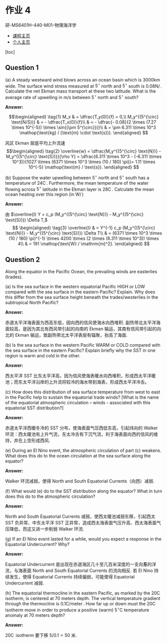 # 作业 4

研-MS6401H-440-M01-物理海洋学

* [课程主页](https://grwei.github.io/SJTU_2021-2022-1-MS6401H/)
* [个人主页](https://grwei.github.io/)

[toc]

## Question 1

(a) A steady westward wind blows across an ocean basin which is $3000 \mathop{\text{km}}$ wide. The surface wind stress measured at $5^{\circ}$ north and $5^{\circ}$ south is $0.08 \mathop{\text{N} / \text{m}^2}$. Calculate the net Ekman mass transport at these two latitude. What is the average rate of upwelling in m/s between $5^{\circ}$ north and $5^{\circ}$ south?

**Answer:**

$$\begin{aligned}
    \tag{1}
    M_x & = \dfrac{T_y(0)}{f} = 0,\\
    M_y^{(5^{\circ} \text{N/S})} & = - \dfrac{T_x(0)}{f}\\
    & = - \dfrac{- 0.08}{2 \times (7.27 \times 10^{-5}) \times \sin{(\pm 5^{\circ}})}\\
    & = \pm 6.311 \times 10^3 \mathop{\text{kg} / (\text{m} \cdot \text{s})}.
\end{aligned}
$$

风区 Ekman 层底平均上升流速
$$\begin{aligned}
    \tag{2}
    \overline{w} = \dfrac{M_y^{(5^{\circ} \text{N})} - M_y^{(5^{\circ} \text{S})}}{\rho Y} = \dfrac{6.311 \times 10^3 - (-6.311 \times 10^3)}{1027 \times (6371 \times 10^3 \times (10 / 180) \pi)}= 1.11 \times 10^{-5} \mathop{\text{m} / \text{s}}.
\end{aligned}
$$

(b) Suppose the water upwelling between $5^{\circ}$ north and $5^{\circ}$ south has a temperature of $24 \mathop{^{\circ}\text{C}}$. Furthermore, the mean temperature of the water flowing across $5^{\circ}$ latitude in the Ekman layer is $28 \mathop{^{\circ}\text{C}}$. Calculate the mean ocean heating over this region (in $\mathop{\text{W} / \text{m}^2}$)

**Answer:**

由 $\overline{I} Y = c_p (M_y^{(5^{\circ} \text{N})} - M_y^{(5^{\circ} \text{S})}) \Delta T,$
$$
\begin{aligned}
    \tag{3}
    \overline{I} & = Y^{-1} c_p (M_y^{(5^{\circ} \text{N})} - M_y^{(5^{\circ} \text{S})}) \Delta T\\
    & = (6371 \times 10^3 \times (10 / 180) \pi)^{-1} \times 4200 \times (2 \times (6.311 \times 10^3)) \times 4\\
    & = 191 \mathop{\text{W} / \mathrm{m}^2}.
\end{aligned}
$$

## Question 2

Along the equator in the Pacific Ocean, the prevailing winds are easterlies (trades).

(a) Is the sea surface in the western equatorial Pacific HIGH or LOW compared with the sea surface in the eastern Pacific? Explain. Why does this differ from the sea surface height beneath the trades/westerlies in the subtropical North Pacific?

**Answer:**

赤道太平洋海表面为西高东低，因向西的信风使海水向西堆积.
副热带北太平洋海面较高，是因为其北有西风带引起的向南的 Ekman 输运，其南有信风带引起的向北的 Ekman 输运，致副热带北太平洋表层有辐聚，抬高了海面.

(b) Is the sea surface in the western Pacific WARM or COLD compared with the sea surface in the eastern Pacific? Explain briefly why the SST in one region is warm and cold in the other.

**Answer:**

西太平洋 SST 比东太平洋高，因为信风使海表暖水向西堆积，形成西太平洋暖池；而东太平洋沿岸的上升流将较冷的海水带到海表，形成西太平洋冷舌。

(c) How does this distribution of sea surface temperature from west to east in the Pacific help to sustain the equatorial trade winds? [What is the name of the equatorial atmospheric circulation – winds - associated with this equatorial SST distribution?]

**Answer:**

赤道太平洋西暖冬冷的 SST 分布，使海表面气压西低东高，引起纬向的 Walker 环流：西太暖池有上升气流，东太冷舌有下沉气流，利于海表面向西的信风的维持，并在上空形成西风.

(e) During an El Nino event, the atmospheric circulation of part (c) weakens. What does this do to the ocean circulation at the sea surface along the equator?

**Answer:**

Walker 环流减弱，使得 North and South Equatorial Currents（向西）减弱.

(f) What would (e) do to the SST distribution along the equator? What in turn does this do to the atmospheric circulation?

**Answer:**

North and South Equatorial Currents 减弱，使西太暖池减弱东移，引起西太 SST 负异常、中东太平洋 SST 正异常，造成西太海表面气压升高、西太海表面气压降低，而这又进一步削弱 Walker 环流.

(g) If an El Nino event lasted for a while, would you expect a response in the Equatorial Undercurrent? Why?

**Answer:**

Equatorial Undercurrent 是出现在赤道海区几十至几百米深度的一支向**东**的洋流，与海表面 North and South Equatorial Currents 的流向相反.
若 El Nino 持续发生，使得 Equatorial Currents 持续偏弱，可能使得 Equatorial Undercurrent 减弱.

(h) The equatorial thermocline in the eastern Pacific, as marked by the $20 \mathop{^{\circ}\text{C}}$ isotherm, is centered at $70$ meters depth. The vertical temperature gradient through the thermocline is $0.1 \mathop{^{\circ}\text{C} / \text{meter}}$. How far up or down must the $20 \mathop{^{\circ}\text{C}}$ isotherm move in order to produce a positive (warm) $5^{\circ} \text{C}$ temperature anomaly at $70$ meters depth?

**Answer:**

$20 \mathop{^{\circ}\text{C}}$ isotherm 要下移 $5 / 0.1 = 50$ 米.
